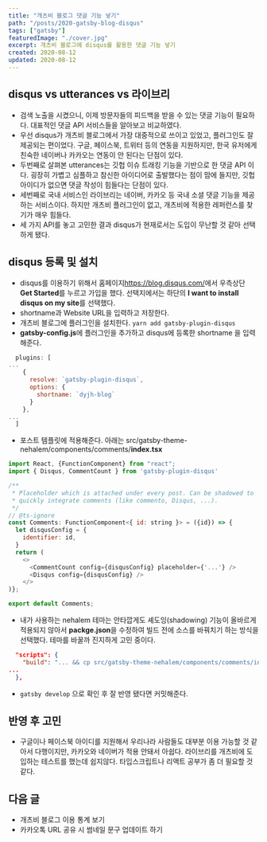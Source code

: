 ```yaml
---
title: "개츠비 블로그 댓글 기능 넣기"
path: "/posts/2020-gatsby-blog-disqus"
tags: ["gatsby"]
featuredImage: "./cover.jpg"
excerpt: 개츠비 블로그에 disqus를 활용한 댓글 기능 넣기
created: 2020-08-12
updated: 2020-08-12
---
```


## disqus vs utterances vs 라이브리
- 검색 노출을 시켰으니, 이제 방문자들의 피드백을 받을 수 있는 댓글 기능이 필요하다. 대표적인 댓글 API 서비스들을 알아보고 비교하였다.
- 우선 disqus가 개츠비 블로그에서 가장 대중적으로 쓰이고 있었고, 플러그인도 잘 제공되는 편이었다. 구글, 페이스북, 트위터 등의 연동을 지원하지만, 한국 유저에게 친숙한 네이버나 카카오는 연동이 안 된다는 단점이 있다.
- 두번째로 살펴본 utterances는 깃헙 이슈 트래킹 기능을 기반으로 한 댓글 API 이다. 굉장히 가볍고 심플하고 참신한 아이디어로 출발했다는 점이 맘에 들지만, 깃헙 아이디가 없으면 댓글 작성이 힘들다는 단점이 있다.
- 세번째로 국내 서비스인 라이브리는 네이버, 카카오 등 국내 소셜 댓글 기능을 제공하는 서비스이다. 하지만 개츠비 플러그인이 없고, 개츠비에 적용한 레퍼런스를 찾기가 매우 힘들다.
- 세 가지 API를 놓고 고민한 결과 disqus가 현재로서는 도입이 무난할 것 같아 선택하게 됐다.

## disqus 등록 및 설치
- disqus를 이용하기 위해서 홈페이지<https://blog.disqus.com/>에서 우측상단 **Get Started**를 누르고 가입을 했다. 선택지에서는 하단의 **I want to install disqus on my site**를 선택했다.
- shortname과 Website URL을 입력하고 저장한다.
- 개츠비 블로그에 플러그인을 설치한다. ``` yarn add gatsby-plugin-disqus ```
-  **gatsby-config.js**에 플러그인을 추가하고 disqus에 등록한 shortname 을 입력해준다.

```js
  plugins: [
...
    {
      resolve: `gatsby-plugin-disqus`,
      options: {
        shortname: `dyjh-blog`
      }
    },
...
  ]
```

- 포스트 템플릿에 적용해준다. 아래는 src/gatsby-theme-nehalem/components/comments/**index.tsx**

```js
import React, {FunctionComponent} from "react";
import { Disqus, CommentCount } from 'gatsby-plugin-disqus'

/**
 * Placeholder which is attached under every post. Can be shadowed to
 * quickly integrate comments (like commento, Disqus, ...).
 */
// @ts-ignore
const Comments: FunctionComponent<{ id: string }> = ({id}) => {
  let disqusConfig = {
    identifier: id,
  }
  return (
    <>
      <CommentCount config={disqusConfig} placeholder={'...'} />
      <Disqus config={disqusConfig} />
    </>
)};

export default Comments;
```

- 내가 사용하는 nehalem 테마는 안타깝게도 셰도잉(shadowing) 기능이 올바르게 적용되지 않아서 **packge.json**을 수정하여 빌드 전에 소스를 바꿔치기 하는 방식을 선택했다. 테마를 바꿀까 진지하게 고민 중이다.

```json
  "scripts": {
    "build": "... && cp src/gatsby-theme-nehalem/components/comments/index.tsx node_modules/@nehalist/gatsby-theme-nehalem/src/components/comments/ && ... && gatsby build && ...",
...
  },
```

- ```gatsby develop``` 으로 확인 후 잘 반영 됐다면 커밋해준다.

## 반영 후 고민
- 구글이나 페이스북 아이디를 지원해서 우리나라 사람들도 대부분 이용 가능할 것 같아서 다행이지만, 카카오와 네이버가 적용 안돼서 아쉽다. 라이브리를 개츠비에 도입하는 테스트를 했는데 쉽지않다. 타입스크립트나 리액트 공부가 좀 더 필요할 것 같다.

## 다음 글
- 개츠비 블로그 이용 통계 보기
- 카카오톡 URL 공유 시 썸네일 문구 업데이트 하기
